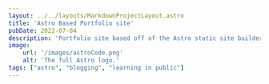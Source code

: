 ```yaml
---
layout: ../../layouts/MarkdownProjectLayout.astro
title: 'Astro Based Portfolio site'
pubDate: 2022-07-04
description: 'Portfolio site based off of the Astro static site builder.'
image:
    url: '/images/astroCode.png' 
    alt: 'The full Astro logo.'
tags: ["astro", "blogging", "learning in public"]
---
```


